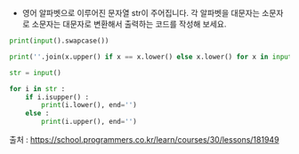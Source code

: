 - 영어 알파벳으로 이루어진 문자열 str이 주어집니다. 각 알파벳을 대문자는 소문자로 소문자는 대문자로 변환해서 출력하는 코드를 작성해 보세요.

```python
print(input().swapcase())
```

```python
print(''.join(x.upper() if x == x.lower() else x.lower() for x in input())
```

```python
str = input()

for i in str : 
    if i.isupper() : 
        print(i.lower(), end='')
    else : 
        print(i.upper(), end='')
```

출처 : https://school.programmers.co.kr/learn/courses/30/lessons/181949 
